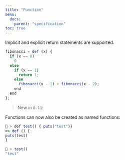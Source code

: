 ```yaml
---
title: "Function"
menu:
  docs:
    parent: "specification"
toc: true
---
```

Implicit and explicit return statements are supported.

```js
fibonacci = def (x) {
  if (x == 0)
    0
  else
    if (x == 1)
      return 1;
    else
      fibonacci(x - 1) + fibonacci(x - 2);
    end
  end
};
```

> New in `0.11`:

Functions can now also be created as named functions:

```js
🚀 > def test() { puts("test")}
=> def () {
puts(test)
}

🚀 > test()
"test"
```